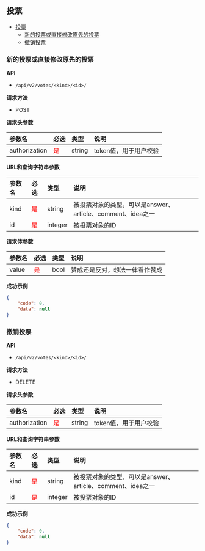 ## 投票

- [投票](#%e6%8a%95%e7%a5%a8)
  - [新的投票或直接修改原先的投票](#%e6%96%b0%e7%9a%84%e6%8a%95%e7%a5%a8%e6%88%96%e7%9b%b4%e6%8e%a5%e4%bf%ae%e6%94%b9%e5%8e%9f%e5%85%88%e7%9a%84%e6%8a%95%e7%a5%a8)
  - [撤销投票](#%e6%92%a4%e9%94%80%e6%8a%95%e7%a5%a8)

### 新的投票或直接修改原先的投票

**API**

+ `/api/v2/votes/<kind>/<id>/`

**请求方法**

+ POST

**请求头参数**

|参数名|必选|类型|说明|
|:-|:-|:-|:-|
|authorization|<span style="color:red;">是</span>|string|token值，用于用户校验|

**URL和查询字符串参数**

|参数名|必选|类型|说明|
|:-|:-|:-|:-|
|kind|<span style="color:red;">是</span>|string|被投票对象的类型，可以是answer、article、comment、idea之一|
|id|<span style="color:red;">是</span>|integer|被投票对象的ID|

**请求体参数**

|参数名|必选|类型|说明|
|:-|:-|:-|:-|
|value|<span style="color:red;">是</span>|bool|赞成还是反对，想法一律看作赞成|

**成功示例**

```json
{
    "code": 0,
    "data": null
}
```

### 撤销投票

**API**

+ `/api/v2/votes/<kind>/<id>/`

**请求方法**

+ DELETE

**请求头参数**

|参数名|必选|类型|说明|
|:-|:-|:-|:-|
|authorization|<span style="color:red;">是</span>|string|token值，用于用户校验|

**URL和查询字符串参数**

|参数名|必选|类型|说明|
|:-|:-|:-|:-|
|kind|<span style="color:red;">是</span>|string|被投票对象的类型，可以是answer、article、comment、idea之一|
|id|<span style="color:red;">是</span>|integer|被投票对象的ID|

**成功示例**

```json
{
    "code": 0,
    "data": null
}
```

